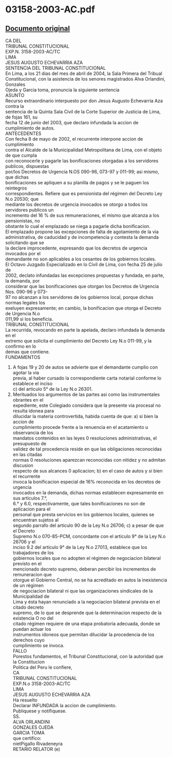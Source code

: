 
03158-2003-AC.pdf
=================
  
[Documento original](https://tc.gob.pe/jurisprudencia/2004/03158-2003-AC.pdf)  
---  
CA DEL  
TRIBUNAL CONSTITUCIONAL  
EXP.N. 3158-2003-AC/TC  
LIMA  
JESUS AUGUSTO ECHEVARRIA AZA  
SENTENCIA DEL TRIBUNAL CONSTITUCIONAL  
En Lima, a los 21 dias del mes de abril de 2004, la Sala Primera del Tribual  
Constitucional, con la asistencia de los senores magistrados Alva Orlandini, Gonzales  
Ojeda y Garcia toma, pronuncia la siguiente sentencia  
ASUNTO  
Recurso extraordinario interpuesto por don Jesus Augusto Echevarria Aza contra la  
sentencia de la Quinta Sala Civil de la Corte Superior de Justicia de Lima, de fojas 161, su  
fecha 12 de junio del 2003, que declaro infundada la accion de cumplimiento de autos.  
ANTECEDENTES  
Con fecha 8 de mayo de 2002, el recurrente interpone accion de cumplimiento  
contra el Alcalde de la Municipalidad Metropolitana de Lima, con el objeto de que cumpla  
con reconocerle y pagarle las bonificaciones otorgadas a los servidores publicos, dispuestas  
por/los Decretos de Urgencia N.OS 090-96, 073-97 y 011-99; asi mismo, que dichas  
bonificaciones se apliquen a su planilla de pagos y se le paguen los reintegros  
correspondientes. Refiere que es pensionista del régimen del Decreto Ley N.o 20530; que  
mediante los decretos de urgencia invocados se otorgo a todos los servidores publicos un  
incremento del 16 % de sus remuneraciones, el mismo que alcanza a los pensionistas, no  
obstante lo cual el emplazado se niega a pagarle dicha bonificacion.  
El emplazado propone las excepciones de falta de agotamiento de la via  
administrativa, de caducidad y de incompetencia y contesta la demanda solicitando que se  
la declare improcedente, expresando que los decretos de urgencia invocados por el  
demandante no son aplicables a los cesantes de los gobiernos locales.  
El Octavo Juzgado Especializado en lo Civil de Lima, con fecha 25 de julio de  
2002, declato infundadas las excepciones propuestas y fundada, en parte, la demanda, por  
considerar que las bonificaciones que otorgan los Decretos de Urgencia Nos. 090-96 y 073-  
97 no alcanzan a los servidores de los gobiernos local, porque dichas normas legales los  
exeluyen expresamente; en cambio, la bonificacion que otorga el Decreto de Urgencia N.o  
011,99 si los beneficia.  
TRIBUNAL CONSTITUCIONAL  
La recurrida, revocando en parte la apelada, declaro infundada la demanda en el  
extremo que solicita el cumplimiento del Decreto Ley N.o 011-99, y la confirmo en lo  
demas que contiene.  
FUNDAMENTOS  
1. A fojas 19 y 20 de autos se advierte que el demandante cumplio con agotar la via  
previa, al haber cursado la correspondiente carta notarial conforme lo establece el inciso  
c) del articulo 5° de la Ley N.o 26301.  
2. Merituados los argumentos de las partes asi como las instrumentales obrantes en el  
expediente, este Colegiado considera que la presente via procesal no resulta idonea para  
dilucidar la materia controvertida, habida cuenta de que: a) si bien la accion de  
cumplimiento procede frente a la renuencia en el acatamiento u observancia de los  
mandatos contenidos en las leyes 0 resoluciones administrativas, el presupuesto de  
validez de tal procedencia reside en que las obligaciones reconocidas en las citadas  
normas 0 resoluciones aparezcan reconocidas con nitidez y no admitan discusion  
respecto de sus alcances 0 aplicacion; b) en el caso de autos y si bien el recurrente  
invoca la bonificacion especial de 16% reconocida en los decretos de urgencia  
invocados en la demanda, dichas normas establecen expresamente en sus articulos 7.°,  
6.° y 6.0, respectivamente, que tales bonificaciones no son de aplicacion para el  
personal que presta servicios en los gobiernos locales, quienes se encuentran sujetos al  
segundo parrafo del articulo 90 de la Ley N.o 26706; c) a pesar de que el Decreto  
Supremo N.o 070-85-PCM, concordante con el articulo 9° de la Ley N.o 26706 y el  
inciso 9.2 del articulo 9° de la Ley N.o 27013, establece que los trabajadores de los  
gobiernos locales que no adopten el régimen de negociacion bilateral previsto en el  
mencionado decreto supremo, deberan percibir los incrementos de remuneracion que  
otorgue el Gobierno Central, no se ha acreditado en autos la inexistencia de un régimen  
de negociacion bilateral ni que las organizaciones sindicales de la Municipalidad de  
Lima y ésta hayan renunciado a la negociacion bilateral prevista en el citado decreto  
supremo, de lo que se desprende que la determinacion respecto de la existencia O no del  
citado régimen requiere de una etapa probatoria adecuada, donde se puedan actuar los  
instrumentos idoneos que permitan dilucidar la procedencia de los derechos cuyo  
cumplimiento se invoca.  
FALLO  
Porestos fundamentos, el Tribunal Constitucional, con la autoridad que la Constitucion  
Politica del Peru le confiere,  
CA  
TRIBUNAL CONSTITUCIONAL  
EXP.N.o 3158-2003-AC/TC  
LIMA  
JESUS AUGUSTO ECHEVARRIA AZA  
Ha resuelto  
Declarar INFUNDADA la accion de cumplimiento.  
Publiquese y notifiquese.  
SS.  
ALVA ORLANDINI  
GONZALES OJEDA  
GARCIA TOMA  
que certifico:  
nietPigallo Rivadeneyra  
RETARIO RELATOR (e)